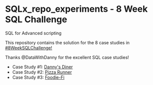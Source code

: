 # SQLx_repo_experiments - 8 Week SQL Challenge

SQL for Advanced scripting

This repository contains the solution for the 8 case studies in [#8WeekSQLChallenge!](https://8weeksqlchallenge.com/)

Thanks @DataWithDanny for the excellent SQL case studies!

* Case Study #1: [Danny's Diner](https://github.com/jegazhu/hex_repo_experiments/blob/main/Foodie_FI.sql)
* Case Study #2: [Pizza Runner]()
* Case Study #3: [Foodie-Fi](https://github.com/jegazhu/hex_repo_experiments/blob/main/Foodie_FI.sql)
